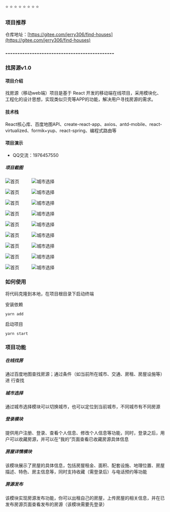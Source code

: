  :star:  :star:  :star:  :star:  :star: :star:  :star:  :star:  

### 项目推荐


仓库地址：[https://gitee.com/jerry306/find-houses](https://gitee.com/jerry306/find-houses)


### ---------------------------------------------


### 找房源v1.0

#### 项目介绍
找房源（移动web端）项目是基于 React 开发的移动端在线项目，采用模块化、工程化的设计思想，实现类似贝壳等APP的功能，解决用户寻找房源的需求。


#### 技术栈
React核心库、百度地图API、create-react-app、axios、antd-mobile、react-virtualized、formik+yup、react-spring、编程式路由等


#### 项目演示
- QQ交流：1976457550

##### 项目截图

![首页](img-folder/images/首页.jpg) &nbsp;&nbsp;&nbsp;&nbsp;&nbsp;&nbsp;&nbsp;&nbsp; ![城市选择](img-folder/images/城市选择.jpg)

![首页](img-folder/images/首页.jpg) &nbsp;&nbsp;&nbsp;&nbsp;&nbsp;&nbsp;&nbsp;&nbsp; ![城市选择](img-folder/images/城市选择.jpg)

![首页](img-folder/images/首页.jpg) &nbsp;&nbsp;&nbsp;&nbsp;&nbsp;&nbsp;&nbsp;&nbsp; ![城市选择](img-folder/images/城市选择.jpg)

![首页](img-folder/images/首页.jpg) &nbsp;&nbsp;&nbsp;&nbsp;&nbsp;&nbsp;&nbsp;&nbsp; ![城市选择](img-folder/images/城市选择.jpg)

![首页](img-folder/images/首页.jpg) &nbsp;&nbsp;&nbsp;&nbsp;&nbsp;&nbsp;&nbsp;&nbsp; ![城市选择](img-folder/images/城市选择.jpg)

![首页](img-folder/images/首页.jpg) &nbsp;&nbsp;&nbsp;&nbsp;&nbsp;&nbsp;&nbsp;&nbsp; ![城市选择](img-folder/images/城市选择.jpg)

![首页](img-folder/images/首页.jpg) &nbsp;&nbsp;&nbsp;&nbsp;&nbsp;&nbsp;&nbsp;&nbsp; ![城市选择](img-folder/images/城市选择.jpg)

![首页](img-folder/images/首页.jpg) &nbsp;&nbsp;&nbsp;&nbsp;&nbsp;&nbsp;&nbsp;&nbsp; ![城市选择](img-folder/images/城市选择.jpg)

![首页](img-folder/images/首页.jpg) &nbsp;&nbsp;&nbsp;&nbsp;&nbsp;&nbsp;&nbsp;&nbsp; ![城市选择](img-folder/images/城市选择.jpg)

### 如何使用

将代码克隆到本地，在项目根目录下启动终端

安装依赖
```
yarn add
```

启动项目
```
yarn start
```


### 项目功能
##### 在线找房
通过百度地图查找房源；通过条件（如当前所在城市、交通、房租、房屋设施等）进 行查找
##### 城市选择
通过城市选择模块可以切换城市，也可以定位到当前城市，不同城市有不同房源

##### 登录模块
提供用户注册、登录、查看个人信息、修改个人信息等功能，同时，登录之后，用户可以收藏房源，并可以在“我的”页面查看已收藏房源具体信息
##### 房屋详情模块
该模块展示了房屋的具体信息，包括房屋租金、面积、配套设施、地理位置、房屋描述、特色、房主信息等，同时支持收藏（需登录后）与电话预约等功能
##### 房源发布
该模块实现房源发布功能，你可以出租自己的房屋，上传房屋的相关信息，并在已发布房源页面查看发布的房源（该模块需要先登录）


